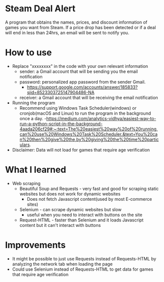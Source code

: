 # Steam Deal Alert
A program that obtains the names, prices, and discount information of games you want from Steam. If a price drop has been detected or if a deal will end in less than 24hrs, an email will be sent to notify you.

# How to use
- Replace "xxxxxxxx" in the code with your own relevant information
  - sender: a Gmail account that will be sending you the email notification
  - password: personalized app password from the sender Gmail.
    - https://support.google.com/accounts/answer/185833?sjid=8523303725147904486-NA
  - receiver: a Gmail account that will be receiving the email notification
- Running the program
  - Recommend using Windows Task Scheduler(windows) or cronjob(macOS and Linux) to run the program in the background once a day.
    -https://medium.com/analytics-vidhya/easiest-way-to-run-a-python-script-in-the-background-4aada206cf29#:~:text=The%20easiest%20way%20of%20running,can%20use%20Windows%20Task%20Scheduler.&text=You%20can%20then%20give%20the,by%20giving%20the%20time%20particulars.
- Disclaimer: Data will not load for games that require age verification

# What I learned
- Web scraping
  - Beautiful Soup and Requests - very fast and good for scraping static websites but does not work for dynamic websites
    - Does not fetch Javascript content(used by most E-commerce sites)
  - Selenium - can scrape dynamic websites but slow
    - useful when you need to interact with buttons on the site
  - Request-HTML - faster than Selenium and it loads Javascript content but it can't interact with buttons

# Improvements
  -  It might be possible to just use Requests instead of Requests-HTML by analyzing the network tab when loading the page
  -  Could use Selenium instead of Requests-HTML to get data for games that require age verification 

